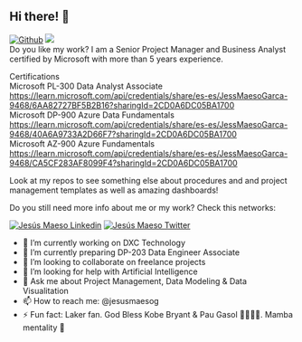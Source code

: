 ## Hi there! 👋

[![Github](https://img.shields.io/github/followers/jesusmaesog?label=Follow%20Me&style=social)](https://github.com/shakaran) [![](https://visitcount.itsvg.in/api?id=jesusmaesog&icon=2&color=13)](https://visitcount.itsvg.in) <br />
Do you like my work? I am a Senior Project Manager and Business Analyst certified by Microsoft with more than 5 years experience. <br />

Certifications <br/>
Microsoft PL-300 Data Analyst Associate <br /> https://learn.microsoft.com/api/credentials/share/es-es/JessMaesoGarca-9468/6AA82727BF5B2B16?sharingId=2CD0A6DC05BA1700 <br/>
Microsoft DP-900 Azure Data Fundamentals <br/> https://learn.microsoft.com/api/credentials/share/es-es/JessMaesoGarca-9468/40A6A9733A2D66F7?sharingId=2CD0A6DC05BA1700 <br/>
Microsoft AZ-900 Azure Fundamentals <br/> https://learn.microsoft.com/api/credentials/share/es-es/JessMaesoGarca-9468/CA5CF283AF8099F4?sharingId=2CD0A6DC05BA1700 <br/>

Look at my repos to see something else about procedures and and project management templates as well as amazing dashboards!

Do you still need more info about me or my work? Check this networks:

[![Jesús Maeso Linkedin](https://img.shields.io/badge/LinkedIn-0077B5?style=for-the-badge&logo=linkedin&logoColor=white)](https://www.linkedin.com/in/jesusmaesog/)
[![Jesús Maeso Twitter](https://img.shields.io/badge/Twitter-1DA1F2?style=for-the-badge&logo=twitter&logoColor=white)](https://twitter.com/jesusmaesog)

- 🔭 I’m currently working on DXC Technology
- 🌱 I’m currently preparing DP-203 Data Engineer Associate
- 👯 I’m looking to collaborate on freelance projects
- 🤔 I’m looking for help with Artificial Intelligence
- 💬 Ask me about Project Management, Data Modeling & Data Visualitation
- 📫 How to reach me: @jesusmaesog
- ⚡ Fun fact: Laker fan. God Bless Kobe Bryant & Pau Gasol 💛💜💛💜. Mamba mentality 🐍

